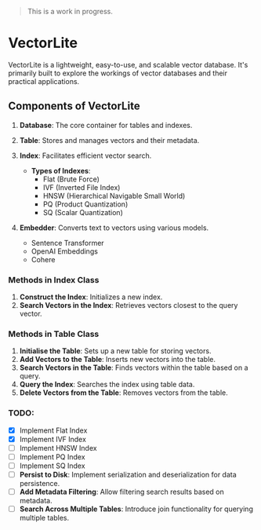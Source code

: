 > This is a work in progress.

# VectorLite
VectorLite is a lightweight, easy-to-use, and scalable vector database. It's primarily built to explore the workings of vector databases and their practical applications.

## Components of VectorLite 

1. **Database**: The core container for tables and indexes.
2. **Table**: Stores and manages vectors and their metadata.
3. **Index**: Facilitates efficient vector search.
   - **Types of Indexes**:
     - Flat (Brute Force)
     - IVF (Inverted File Index)
     - HNSW (Hierarchical Navigable Small World)
     - PQ (Product Quantization)
     - SQ (Scalar Quantization)

4. **Embedder**: Converts text to vectors using various models.
   - Sentence Transformer
   - OpenAI Embeddings
   - Cohere

### Methods in Index Class
1. **Construct the Index**: Initializes a new index.
2. **Search Vectors in the Index**: Retrieves vectors closest to the query vector.

### Methods in Table Class
1. **Initialise the Table**: Sets up a new table for storing vectors.
2. **Add Vectors to the Table**: Inserts new vectors into the table.
3. **Search Vectors in the Table**: Finds vectors within the table based on a query.
4. **Query the Index**: Searches the index using table data.
5. **Delete Vectors from the Table**: Removes vectors from the table.

### TODO:
- [x] Implement Flat Index
- [x] Implement IVF Index
- [ ] Implement HNSW Index
- [ ] Implement PQ Index
- [ ] Implement SQ Index
- [ ] **Persist to Disk**: Implement serialization and deserialization for data persistence.
- [ ] **Add Metadata Filtering**: Allow filtering search results based on metadata.
- [ ] **Search Across Multiple Tables**: Introduce join functionality for querying multiple tables. 